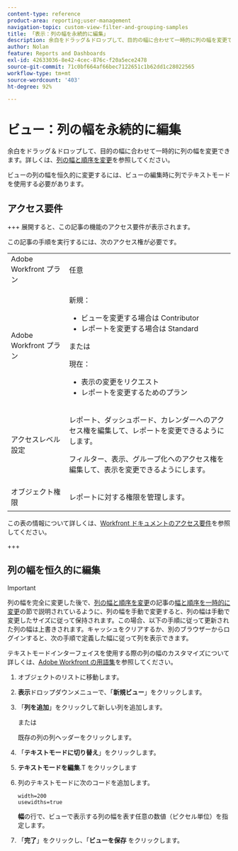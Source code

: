 ```yaml
---
content-type: reference
product-area: reporting;user-management
navigation-topic: custom-view-filter-and-grouping-samples
title: 「表示：列の幅を永続的に編集」
description: 余白をドラッグ＆ドロップして、目的の幅に合わせて一時的に列の幅を変更できます。詳しくは、列の幅と順序を変更を参照してください。
author: Nolan
feature: Reports and Dashboards
exl-id: 42633036-8e42-4cec-876c-f20a5ece2478
source-git-commit: 71c0bf664af66bec7122651c1b62dd1c28022565
workflow-type: tm+mt
source-wordcount: '403'
ht-degree: 92%

---
```


# ビュー：列の幅を永続的に編集

<!-- Audited: 11/2024 -->

余白をドラッグ＆ドロップして、目的の幅に合わせて一時的に列の幅を変更できます。詳しくは、[列の幅と順序を変更](../../../reports-and-dashboards/reports/reporting-elements/modify-column-width-order.md)を参照してください。

ビューの列の幅を恒久的に変更するには、ビューの編集時に列でテキストモードを使用する必要があります。

## アクセス要件

+++ 展開すると、この記事の機能のアクセス要件が表示されます。

この記事の手順を実行するには、次のアクセス権が必要です。

<table style="table-layout:auto"> 
 <col> 
 <col> 
 <tbody> 
  <tr> 
   <td role="rowheader">Adobe Workfront プラン</td> 
   <td> <p>任意</p> </td> 
  </tr> 
  <tr> 
   <td role="rowheader">Adobe Workfront プラン</td> 
   <td> <p>新規：<ul><li>ビューを変更する場合は Contributor</li><li>レポートを変更する場合は Standard</li></ul></p><p>または</p>現在：<ul><li>表示の変更をリクエスト</li><li>レポートを変更するためのプラン</li></ul></p> </td> 
  </tr> 
  <tr> 
   <td role="rowheader">アクセスレベル設定</td> 
   <td> <p>レポート、ダッシュボード、カレンダーへのアクセス権を編集して、レポートを変更できるようにします。</p> <p>フィルター、表示、グループ化へのアクセス権を編集して、表示を変更できるようにします。</p> </td> 
  </tr>  
  <tr> 
   <td role="rowheader">オブジェクト権限</td> 
   <td> <p>レポートに対する権限を管理します。</p> </td> 
  </tr> 
 </tbody> 
</table>

この表の情報について詳しくは、[Workfront ドキュメントのアクセス要件](/help/quicksilver/administration-and-setup/add-users/access-levels-and-object-permissions/access-level-requirements-in-documentation.md)を参照してください。

+++

## 列の幅を恒久的に編集

>[!IMPORTANT]
>
>列の幅を完全に変更した後で、[列の幅と順序を変更](../../../reports-and-dashboards/reports/reporting-elements/modify-column-width-order.md)の記事の[幅と順序を一時的に変更](/help/quicksilver/reports-and-dashboards/reports/reporting-elements/modify-column-width-order.md#modify-width-and-order-of-columns-temporarily)の節で説明されているように、列の幅を手動で変更すると、列の幅は手動で変更したサイズに従って保持されます。この場合、以下の手順に従って更新された列の幅は上書きされます。キャッシュをクリアするか、別のブラウザーからログインすると、次の手順で定義した幅に従って列を表示できます。
>
>テキストモードインターフェイスを使用する際の列の幅のカスタマイズについて詳しくは、[Adobe Workfront の用語集](../../../workfront-basics/navigate-workfront/workfront-navigation/workfront-terminology-glossary.md)を参照してください。

1. オブジェクトのリストに移動します。
1. **表示**&#x200B;ドロップダウンメニューで、「**新規ビュー**」をクリックします。

1. 「**列を追加**」をクリックして新しい列を追加します。

   または

   既存の列の列ヘッダーをクリックします。

1. 「**テキストモードに切り替え**」をクリックします。
1. **テキストモードを編集**.T をクリックします
1. 列のテキストモードに次のコードを追加します。

   ```
   width=200
   usewidths=true
   ```

   **幅**&#x200B;の行で、ビューで表示する列の幅を表す任意の数値（ピクセル単位）を指定します。

1. 「**完了**」をクリックし、「**ビューを保存** をクリックします。



